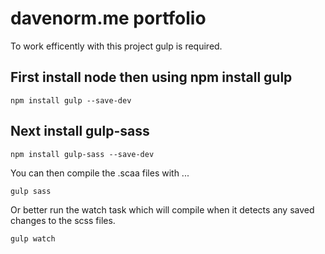 <h1>davenorm.me portfolio</h1>
<p>
To work efficently with this project gulp is required.
</p>
<h2>First install node then using npm install gulp</h2>

```
npm install gulp --save-dev
```

<h2>Next install gulp-sass</h2>

```
npm install gulp-sass --save-dev
```

<p>
You can then compile the .scaa files with ...
</p>

```
gulp sass
```

<p>
Or better run the watch task which will compile when it detects any saved changes
to the scss files.
</p>

```
gulp watch
```
